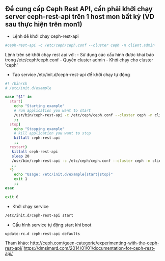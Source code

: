 
## Để cung cấp Ceph Rest API, cần phải khởi chạy server ceph-rest-api trên 1 host mon bất kỳ (VD sau thực hiện trên mon1)

- Lệnh để khởi chạy ceph-rest-api
```sh
#ceph-rest-api -c /etc/ceph/ceph.conf --cluster ceph -n client.admin
```

Lệnh trên sẽ khởi chạy rest api với:
	- Sử dụng các cấu hình được khai báo trong /etc/ceph/ceph.conf
	- Quyền cluster admin
	- Khởi chạy cho cluster 'ceph'

- Tạo service /etc/init.d/ceph-rest-api để khởi chạy tự động

```sh
#! /bin/sh
# /etc/init.d/example

case "$1" in
  start)
    echo "Starting example"
    # run application you want to start
    /usr/bin/ceph-rest-api -c /etc/ceph/ceph.conf --cluster ceph -n client.admin &
    ;;
  stop)
    echo "Stopping example"
    # kill application you want to stop
    killall ceph-rest-api
    ;;
  restart)
   killall ceph-rest-api
   sleep 20
   /usr/bin/ceph-rest-api -c /etc/ceph/ceph.conf --cluster ceph -n client.admin
   ;;
  *)
    echo "Usage: /etc/init.d/example{start|stop}"
    exit 1
    ;;
esac

exit 0
```

- Khởi chạy service
```sh
/etc/init.d/ceph-rest-api start
```

- Cấu hình service tự động start khi boot
```sh
update-rc.d ceph-rest-api defaults
```

Tham khảo:
http://ceph.com/geen-categorie/experimenting-with-the-ceph-rest-api/
https://dmsimard.com/2014/01/01/documentation-for-ceph-rest-api/